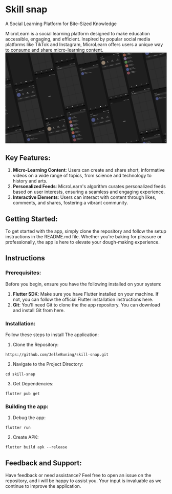 # Skill snap
A Social Learning Platform for Bite-Sized Knowledge

MicroLearn is a social learning platform designed to make education accessible, engaging, and efficient. Inspired by popular social media platforms like TikTok and Instagram, MicroLearn offers users a unique way to consume and share micro-learning content.
![alt text](img/design.png "App design")

## Key Features:
1. **Micro-Learning Content**: Users can create and share short, informative videos on a wide range of topics, from science and technology to history and arts.
2. **Personalized Feeds**: MicroLearn's algorithm curates personalized feeds based on user interests, ensuring a seamless and engaging experience.
3. **Interactive Elements**: Users can interact with content through likes, comments, and shares, fostering a vibrant community.


## Getting Started:
To get started with the app, simply clone the repository and follow the setup instructions in the README.md file. Whether you're baking for pleasure or professionally, the app is here to elevate your dough-making experience.

## Instructions
### Prerequisites:
Before you begin, ensure you have the following installed on your system:
1. **Flutter SDK**: Make sure you have Flutter installed on your machine. If not, you can follow the official Flutter installation instructions here.
2. **Git**: You'll need Git to clone the the app repository. You can download and install Git from here.
### Installation:
Follow these steps to install The application:

1. Clone the Repository:
```
https://github.com/JelleBuning/skill-snap.git
```
2. Navigate to the Project Directory:
```
cd skill-snap
```
3. Get Dependencies:
```
flutter pub get
```

### Building the app:
1. Debug the app:
```
flutter run
```
2. Create APK:
```
flutter build apk --release
```

## Feedback and Support:
Have feedback or need assistance? Feel free to open an issue on the repository, and i will be happy to assist you. Your input is invaluable as we continue to improve the application.

